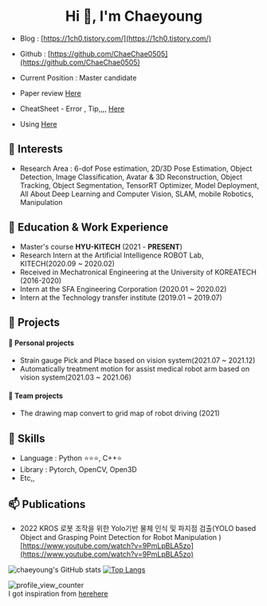 <h1 align="center">Hi 👋, I'm Chaeyoung</h1>

- Blog : [https://1ch0.tistory.com/](https://1ch0.tistory.com/)  

- Github : [https://github.com/ChaeChae0505](https://github.com/ChaeChae0505)  

- Current Position : Master candidate  
- Paper review [Here](https://github.com/ChaeChae0505/Paper-reading)
- CheatSheet - Error , Tip,,,, [Here](https://github.com/ChaeChae0505/Cheatseat)
- Using [Here](https://github.com/ChaeChae0505/Using)



## 💖 Interests
- Research Area : 6-dof Pose estimation, 2D/3D Pose Estimation, Object Detection, Image Classification, Avatar & 3D Reconstruction, Object Tracking, Object Segmentation, TensorRT Optimizer, Model Deployment, All About Deep Learning and Computer Vision, SLAM, mobile Robotics, Manipulation 

## 🔭 Education & Work Experience
- Master's course **HYU-KITECH** (2021 - **PRESENT**)
- Research Intern at the Artificial Intelligence ROBOT Lab, KITECH(2020.09 ~ 2020.02)
- Received in Mechatronical Engineering at the University of KOREATECH (2016-2020)
- Intern at the SFA Engineering Corporation (2020.01 ~ 2020.02)
- Intern at the Technology transfer institute (2019.01 ~ 2019.07)

## 🌱 Projects
#### 📌 Personal projects
- Strain gauge Pick and Place based on vision system(2021.07 ~ 2021.12)
- Automatically treatment motion for assist medical robot arm based on vision system(2021.03 ~ 2021.06)
#### 📌 Team projects
- The drawing map convert to grid map of robot driving (2021)

## 🐍 Skills
- Language : Python ⭐⭐⭐, C++⭐
- Library : Pytorch, OpenCV, Open3D
- Etc,,

## 📫 Publications
- 2022 KROS 로봇 조작을 위한 Yolo기반 물체 인식 및 파지점 검출(YOLO based Object and Grasping Point Detection for Robot Manipulation )[https://www.youtube.com/watch?v=9PmLpBLA5zo](https://www.youtube.com/watch?v=9PmLpBLA5zo)
<!--
**ChaeChae0505/ChaeChae0505** is a ✨ _special_ ✨ repository because its `README.md` (this file) appears on your GitHub profile.

Here are some ideas to get you started:

- 🔭 I’m currently working on ...
- 🌱 I’m currently learning ...
- 👯 I’m looking to collaborate on ...
- 🤔 I’m looking for help with ...
- 💬 Ask me about ...
- 📫 How to reach me: ...
- 😄 Pronouns: ...
- ⚡ Fun fact: ...💙
-->

![chaeyoung's GitHub stats](https://github-readme-stats.vercel.app/api?username=ChaeChae0505&count_private=true&show_icons=true)
[![Top Langs](https://github-readme-stats.vercel.app/api/top-langs/?username=ChaeChae0505&layout=compact)](https://github.com/anuraghazra/github-readme-stats)

![profile_view_counter](https://komarev.com/ghpvc/?username=ChaeChae0505)  
I got inspiration from [here](https://github.com/changh95)[here](https://github.com/anuraghazra/github-readme-stats/blob/master/docs/readme_kr.md)

